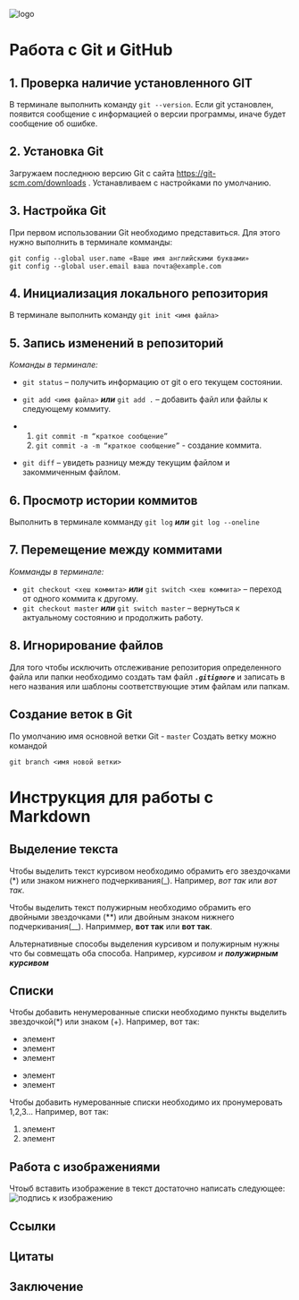 ![logo](git_Logo.png)
# **Работа с Git и GitHub**

## 1. Проверка наличие установленного GIT
В терминале выполнить команду `git --version`. Если git установлен, появится сообщение с информацией о версии программы, иначе будет сообщение об ошибке.

## 2. Установка Git
Загружаем последнюю версию Git с сайта https://git-scm.com/downloads .
Устанавливаем с настройками по умолчанию.

## 3. Настройка Git
При первом использовании Git необходимо представиться. Для этого нужно выполнить  в терминале комманды:
```
git config --global user.name «Ваше имя английскими буквами»
git config --global user.email ваша почта@example.com
```

## 4. Инициализация локального репозитория
В терминале выполнить команду  `git init <имя файла>`

## 5. Запись изменений в репозиторий

*Команды в терминале:*
* `git status` – получить информацию от git о его текущем состоянии.

* `git add <имя файла>` ***или*** `git add .` – добавить файл или файлы к следующему коммиту.

* 1. `git commit -m “краткое сообщение”` 
  2. `git commit -а -m “краткое сообщение”` - создание коммита.
* `git diff` – увидеть разницу между текущим файлом и закоммиченным файлом.

## 6. Просмотр истории коммитов
Выполнить в терминале комманду `git log` ***или*** `git log --oneline`

## 7. Перемещение между коммитами 

*Комманды в терминале:*
* `git checkout <хеш коммита>` ***или*** `git switch <хеш коммита>` – переход от одного коммита к другому.
* `git checkout master` ***или*** `git switch master`  – вернуться к актуальному состоянию и продолжить работу.

## 8. Игнорирование файлов
Для того чтобы исключить отслеживание репозитория определенного файла или папки необходимо создать там файл ***`.gitignore`*** и записать в него названия или шаблоны соответствующие этим файлам или папкам.

## Создание веток в Git
По умолчанию имя основной ветки Git  - `master`
Создать ветку можно командой
```
git branch <имя новой ветки>
```

# **Инструкция для работы с Markdown**

## Выделение текста

Чтобы выделить текст курсивом необходимо обрамить его звездочками (*) или знаком нижнего подчеркивания(_). Например, *вот так* или _вот так_.

Чтобы выделить текст полужирным необходимо обрамить его двойными звездочками (**) или двойным знаком нижнего подчеркивания(__). Наприммер, **вот так** или __вот так__.

Альтернативные способы выделения курсивом и полужирным нужны что бы совмещать оба способа. Например, _курсивом и **полужирным курсивом**_

## Списки

Чтобы добавить ненумерованные списки необходимо пункты выделить звездочкой(*) или знаком (+). Например, вот так:
* элемент
* элемент
* элемент
+ элемент
+ элемент

Чтобы добавить нумерованные списки необходимо их пронумеровать 1,2,3... Например, вот так:
1. элемент
2. элемент

## Работа с изображениями

Чтоыб вставить изображение в текст достаточно написать следующее:
![подпись к изображению](инструкция.jpg)

## Ссылки

## Цитаты

## Заключение